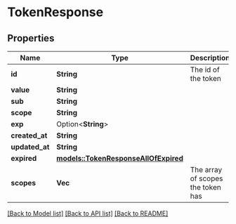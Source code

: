 # TokenResponse

## Properties

Name | Type | Description | Notes
------------ | ------------- | ------------- | -------------
**id** | **String** | The id of the token | 
**value** | **String** |  | 
**sub** | **String** |  | 
**scope** | **String** |  | 
**exp** | Option<**String**> |  | 
**created_at** | **String** |  | 
**updated_at** | **String** |  | 
**expired** | [**models::TokenResponseAllOfExpired**](TokenResponse_allOf_expired.md) |  | 
**scopes** | **Vec<String>** | The array of scopes the token has | 

[[Back to Model list]](../README.md#documentation-for-models) [[Back to API list]](../README.md#documentation-for-api-endpoints) [[Back to README]](../README.md)


